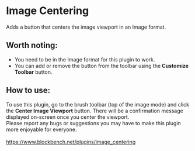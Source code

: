 # Image Centering
Adds a button that centers the image viewport in an Image format.
## Worth noting:
- You need to be in the Image format for this plugin to work.
- You can add or remove the button from the toolbar using the<b> Customize Toolbar</b> button.
## How to use:
To use this plugin, go to the brush toolbar (top of the image mode) and click the <b>Center Image Viewport</b> button. There will be a confirmation message displayed on-screen once you center the viewport.
<br>
Please report any bugs or suggestions you may have to make this plugin more enjoyable for everyone.
<br>
<br>
https://www.blockbench.net/plugins/image_centering

